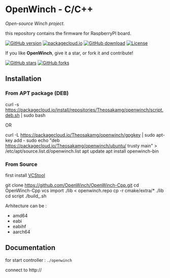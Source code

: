# OpenWinch - C/C++
_Open-source Winch project._

this repository contains the firmware for RaspberryPI board.

[![GitHub version](https://img.shields.io/github/release/OpenWinch/OpenWinch-Cpp.svg)](https://github.com/OpenWinch/OpenWinch-Cpp/releases/latest)
[![packagecloud.io](https://img.shields.io/badge/deb-packagecloud.io-844fec.svg)](https://packagecloud.io/Theosakamg/openwinch)
[![GitHub download](https://img.shields.io/github/downloads/OpenWinch/OpenWinch-Cpp/total.svg)](https://github.com/OpenWinch/OpenWinch-Cpp/releases/latest)
[![License](https://img.shields.io/github/license/OpenWinch/OpenWinch-Cpp.svg)](LICENSE)

If you like **OpenWinch**, give it a star, or fork it and contribute!

[![GitHub stars](https://img.shields.io/github/stars/OpenWinch/OpenWinch-Cpp.svg?style=social&label=Star)](https://github.com/OpenWinch/OpenWinch-Cpp/stargazers)
[![GitHub forks](https://img.shields.io/github/forks/OpenWinch/OpenWinch-Cpp.svg?style=social&label=Fork)](https://github.com/OpenWinch/OpenWinch-Cpp/network)


## Installation

### From APT package (DEB)

curl -s https://packagecloud.io/install/repositories/Theosakamg/openwinch/script.deb.sh | sudo bash

OR

curl -L https://packagecloud.io/Theosakamg/openwinch/gpgkey | sudo apt-key add -
sudo echo "deb https://packagecloud.io/Theosakamg/openwinch/ubuntu/ trusty main" > /etc/apt/source.list.d/openwinch.list
apt update
apt install openwinch-bin

### From Source

first install [VCStool](https://github.com/dirk-thomas/vcstool)

git clone https://github.com/OpenWinch/OpenWinch-Cpp.git
cd OpenWinch-Cpp
vcs import ./lib < openwinch.repo
cp -r cmake/extra/* ./lib
cd script
./build_<arch>.sh

Arhitecture can be :
- amd64
- eabi
- eabihf
- aarch64

## Documentation

for start controller :
```./openwinch```

connect to http://<ip>
